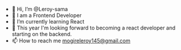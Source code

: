- 👋 Hi, I’m @Leroy-sama
- 👀 I am a Frontend Developer
- 🌱 I’m currently learning React
- 💞️ This year I'm looking forward to becoming a react developer and starting on the backend.
- 📫 How to reach me mogireleroy145@gmail.com

<!---
Leroy-sama/Leroy-sama is a ✨ special ✨ repository because its `README.md` (this file) appears on your GitHub profile.
You can click the Preview link to take a look at your changes.
--->
